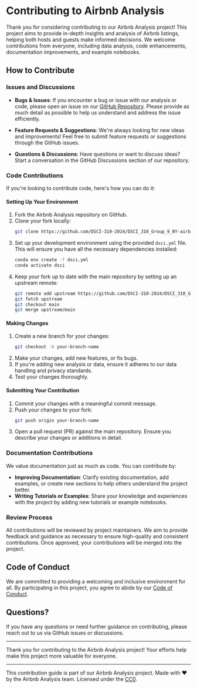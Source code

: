 # Contributing to Airbnb Analysis

Thank you for considering contributing to our Airbnb Analysis project! This project aims to provide in-depth insights and analysis of Airbnb listings, helping both hosts and guests make informed decisions. We welcome contributions from everyone, including data analysis, code enhancements, documentation improvements, and example notebooks.

## How to Contribute

### Issues and Discussions

- **Bugs & Issues**: If you encounter a bug or issue with our analysis or code, please open an issue on our [GitHub Repository](https://github.com/DSCI-310-2024/DSCI_310_Group_9_NY-airbnb-analysis). Please provide as much detail as possible to help us understand and address the issue efficiently.

- **Feature Requests & Suggestions**: We're always looking for new ideas and improvements! Feel free to submit feature requests or suggestions through the GitHub issues.

- **Questions & Discussions**: Have questions or want to discuss ideas? Start a conversation in the GitHub Discussions section of our repository.

### Code Contributions

If you're looking to contribute code, here's how you can do it:

#### Setting Up Your Environment

1. Fork the Airbnb Analysis repository on GitHub.
2. Clone your fork locally:
    ```bash
    git clone https://github.com/DSCI-310-2024/DSCI_310_Group_9_NY-airbnb-analysis
    ```
3. Set up your development environment using the provided `dsci.yml` file. This will ensure you have all the necessary dependencies installed:
    ```bash
    conda env create -f dsci.yml
    conda activate dsci
    ```
4. Keep your fork up to date with the main repository by setting up an upstream remote:
    ```bash
    git remote add upstream https://github.com/DSCI-310-2024/DSCI_310_Group_9_NY-airbnb-analysis
    git fetch upstream
    git checkout main
    git merge upstream/main
    ```

#### Making Changes

1. Create a new branch for your changes:
    ```bash
    git checkout -b your-branch-name
    ```
2. Make your changes, add new features, or fix bugs.
3. If you're adding new analysis or data, ensure it adheres to our data handling and privacy standards.
4. Test your changes thoroughly.

#### Submitting Your Contribution

1. Commit your changes with a meaningful commit message.
2. Push your changes to your fork:
    ```bash
    git push origin your-branch-name
    ```
3. Open a pull request (PR) against the main repository. Ensure you describe your changes or additions in detail.

### Documentation Contributions

We value documentation just as much as code. You can contribute by:

- **Improving Documentation**: Clarify existing documentation, add examples, or create new sections to help others understand the project better.
- **Writing Tutorials or Examples**: Share your knowledge and experiences with the project by adding new tutorials or example notebooks.

### Review Process

All contributions will be reviewed by project maintainers. We aim to provide feedback and guidance as necessary to ensure high-quality and consistent contributions. Once approved, your contributions will be merged into the project.

## Code of Conduct

We are committed to providing a welcoming and inclusive environment for all. By participating in this project, you agree to abide by our [Code of Conduct](./CODE_OF_CONDUCT.md).

## Questions?

If you have any questions or need further guidance on contributing, please reach out to us via GitHub issues or discussions.

---

Thank you for contributing to the Airbnb Analysis project! Your efforts help make this project more valuable for everyone.

---

This contribution guide is part of our Airbnb Analysis project. Made with ❤️ by the Airbnb Analysis team. Licensed under the [CC0](./LICENSE).